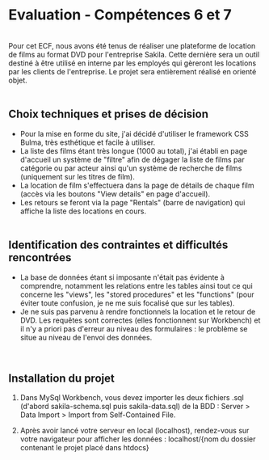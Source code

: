 <h1>Evaluation - Compétences 6 et 7</h1>
<br>
Pour cet ECF, nous avons été tenus de réaliser une plateforme de location de films au format DVD pour l'entreprise Sakila. Cette dernière sera un outil destiné à être utilisé en interne par les employés qui gèreront les locations par les clients de l'entreprise. Le projet sera entièrement réalisé en orienté objet.
<br><br>

<h2>Choix techniques et prises de décision</h2>

* Pour la mise en forme du site, j'ai décidé d'utiliser le framework CSS Bulma, très esthétique et facile à utiliser.
* La liste des films étant très longue (1000 au total), j'ai établi en page d'accueil un système de "filtre" afin de dégager la liste de films par catégorie ou par acteur ainsi qu'un système de recherche de films (uniquement sur les titres de film).
* La location de film s'effectuera dans la page de détails de chaque film (accès via les boutons "View details" en page d'accueil).
* Les retours se feront via la page "Rentals" (barre de navigation) qui affiche la liste des locations en cours.
<br><br>

<h2>Identification des contraintes et difficultés rencontrées</h2>

* La base de données étant si imposante n'était pas évidente à comprendre, notamment les relations entre les tables ainsi tout ce qui concerne les "views", les "stored procedures" et les "functions" (pour éviter toute confusion, je ne me suis focalisé que sur les tables).
* Je ne suis pas parvenu à rendre fonctionnels la location et le retour de DVD. Les requêtes sont correctes (elles fonctionnent sur Workbench) et il n'y a priori pas d'erreur au niveau des formulaires : le problème se situe au niveau de l'envoi des données.
<br>

<h2>Installation du projet</h2>

1. Dans MySql Workbench, vous devez importer les deux fichiers .sql (d'abord sakila-schema.sql puis sakila-data.sql) de la BDD : Server > Data Import > Import from Self-Contained File.<br>

2. Après avoir lancé votre serveur en local (localhost), rendez-vous sur votre navigateur pour afficher les données : localhost/{nom du dossier contenant le projet placé dans htdocs}<br>
